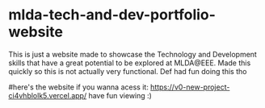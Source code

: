 # mlda-tech-and-dev-portfolio-website
This is just a website made to showcase the Technology and Development skills that have a great potential to be explored at MLDA@EEE. 
Made this quickly so this is not actually very functional. 
Def had fun doing this tho

#here's the website if you wanna acess it:
https://v0-new-project-ci4vhblolk5.vercel.app/
have fun viewing :)
